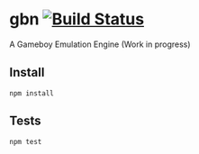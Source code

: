 # gbn [![Build Status](https://travis-ci.org/jffjs/gameboy-js.svg?branch=master)](https://travis-ci.org/jffjs/gameboy-js)
A Gameboy Emulation Engine (Work in progress)

## Install

    npm install

## Tests

    npm test
